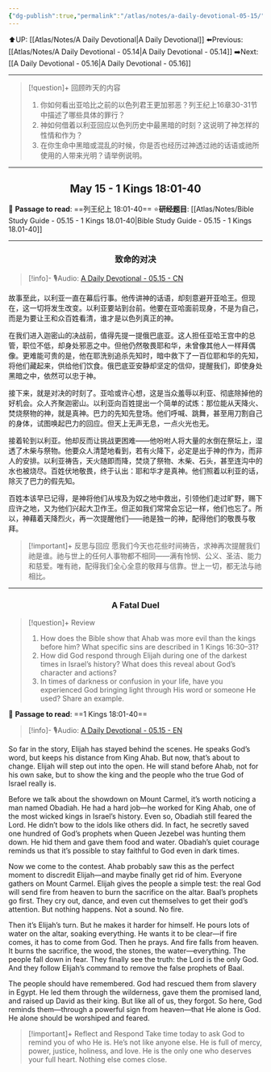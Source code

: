 ```yaml
---
{"dg-publish":true,"permalink":"/atlas/notes/a-daily-devotional-05-15/"}
---
```


 ⬆️UP: [[Atlas/Notes/A Daily Devotional\|A Daily Devotional]]
⬅️Previous: [[Atlas/Notes/A Daily Devotional - 05.14\|A Daily Devotional - 05.14]]
➡️Next: [[A Daily Devotional - 05.16\|A Daily Devotional - 05.16]]

---

> [!question]+ 回顾昨天的内容
> 1. ⁠你如何看出亚哈比之前的以色列君王更加邪恶？列王纪上16章30-31节中描述了哪些具体的罪行？
> 2. ⁠神如何借着以利亚回应以色列历史中最黑暗的时刻？这说明了神怎样的性情和作为？
> 3. ⁠在你生命中黑暗或混乱的时候，你是否也经历过神透过祂的话语或祂所使用的人带来光明？请举例说明。




---
## <center>May 15 -  1 Kings 18:01-40</center>

📖 **Passage to read**: ==列王纪上 18:01-40==
⭐**研经题目**: [[Atlas/Notes/Bible Study Guide - 05.15 - 1 Kings 18.01-40\|Bible Study Guide - 05.15 - 1 Kings 18.01-40]]

---
### <center>致命的对决</center>

> [!info]- 🎙️Audio: [A Daily Devotional - 05.15 - CN]()

故事至此，以利亚一直在幕后行事。他传讲神的话语，却刻意避开亚哈王。但现在，这一切将发生改变。以利亚要站到台前。他要在亚哈面前现身，不是为自己，而是为要让王和众百姓看清，谁才是以色列真正的神。

在我们进入迦密山的决战前，值得先提一提俄巴底亚。这人担任亚哈王宫中的总管，职位不低，却身处邪恶之中。但他仍然敬畏耶和华，未曾像其他人一样拜偶像。更难能可贵的是，他在耶洗别追杀先知时，暗中救下了一百位耶和华的先知，将他们藏起来，供给他们饮食。俄巴底亚安静却坚定的信仰，提醒我们，即使身处黑暗之中，依然可以忠于神。

接下来，就是对决的时刻了。亚哈或许心想，这是当众羞辱以利亚、彻底除掉他的好机会。众人齐聚迦密山。以利亚向百姓提出一个简单的试炼：那位能从天降火、焚烧祭物的神，就是真神。巴力的先知先登场。他们呼喊、跳舞，甚至用刀割自己的身体，试图唤起巴力的回应。但天上无声无息，一点火光也无。

接着轮到以利亚。他却反而让挑战更困难——他吩咐人将大量的水倒在祭坛上，湿透了木柴与祭物。他要众人清楚地看到，若有火降下，必定是出于神的作为，而非人的安排。以利亚祷告，天火随即而降，焚烧了祭物、木柴、石头，甚至连沟中的水也被烧尽。百姓伏地敬畏，终于认出：耶和华才是真神。他们照着以利亚的话，除灭了巴力的假先知。

百姓本该早已记得，是神将他们从埃及为奴之地中救出，引领他们走过旷野，赐下应许之地，又为他们兴起大卫作王。但正如我们常常会忘记一样，他们也忘了。所以，神藉着天降烈火，再一次提醒他们——祂是独一的神，配得他们的敬畏与敬拜。

> [!important]+ 反思与回应
愿我们今天也花些时间祷告，求神再次提醒我们祂是谁。祂与世上的任何人事物都不相同——满有怜悯、公义、圣洁、能力和慈爱。唯有祂，配得我们全心全意的敬拜与信靠。世上一切，都无法与祂相比。





---
### <center>A Fatal Duel</center>

> [!question]+ Review
> 1. ⁠How does the Bible show that Ahab was more evil than the kings before him? What specific sins are described in 1 Kings 16:30–31?
> 2. How did God respond through Elijah during one of the darkest times in Israel’s history? What does this reveal about God’s character and actions?
> 3. In times of darkness or confusion in your life, have you experienced God bringing light through His word or someone He used? Share an example.

📖 **Passage to read**: ==1 Kings 18:01-40==

> [!info]- 🎙️Audio: [A Daily Devotional - 05.15 - EN]()  

So far in the story, Elijah has stayed behind the scenes. He speaks God’s word, but keeps his distance from King Ahab. But now, that’s about to change. Elijah will step out into the open. He will stand before Ahab, not for his own sake, but to show the king and the people who the true God of Israel really is.

Before we talk about the showdown on Mount Carmel, it’s worth noticing a man named Obadiah. He had a hard job—he worked for King Ahab, one of the most wicked kings in Israel’s history. Even so, Obadiah still feared the Lord. He didn’t bow to the idols like others did. In fact, he secretly saved one hundred of God’s prophets when Queen Jezebel was hunting them down. He hid them and gave them food and water. Obadiah’s quiet courage reminds us that it’s possible to stay faithful to God even in dark times.

Now we come to the contest. Ahab probably saw this as the perfect moment to discredit Elijah—and maybe finally get rid of him. Everyone gathers on Mount Carmel. Elijah gives the people a simple test: the real God will send fire from heaven to burn the sacrifice on the altar. Baal’s prophets go first. They cry out, dance, and even cut themselves to get their god’s attention. But nothing happens. Not a sound. No fire.

Then it’s Elijah’s turn. But he makes it harder for himself. He pours lots of water on the altar, soaking everything. He wants it to be clear—if fire comes, it has to come from God. Then he prays. And fire falls from heaven. It burns the sacrifice, the wood, the stones, the water—everything. The people fall down in fear. They finally see the truth: the Lord is the only God. And they follow Elijah’s command to remove the false prophets of Baal.

The people should have remembered. God had rescued them from slavery in Egypt. He led them through the wilderness, gave them the promised land, and raised up David as their king. But like all of us, they forgot. So here, God reminds them—through a powerful sign from heaven—that He alone is God. He alone should be worshiped and feared.

> [!important]+ Reflect and Respond
Take time today to ask God to remind you of who He is. He’s not like anyone else. He is full of mercy, power, justice, holiness, and love. He is the only one who deserves your full heart. Nothing else comes close.









